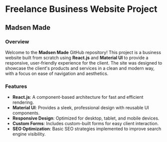 # Freelance Business Website Project

## Madsen Made

### Overview

Welcome to the **Madsen Made** GitHub repository! This project is a business website built from scratch using **React.js** and **Material UI** to provide a responsive, user-friendly experience for the client. The site was designed to showcase the client's products and services in a clean and modern way, with a focus on ease of navigation and aesthetics.

### Features

- **React.js**: A component-based architecture for fast and efficient rendering.
- **Material UI**: Provides a sleek, professional design with reusable UI components.
- **Responsive Design**: Optimized for desktop, tablet, and mobile devices.
- **Custom Forms**: Includes custom-built forms for easy client interaction.
- **SEO Optimization**: Basic SEO strategies implemented to improve search engine visibility.
